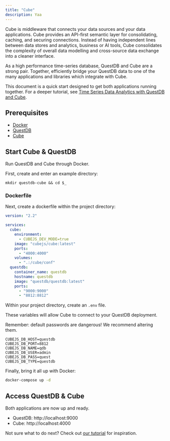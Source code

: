 ```yaml
---
title: "Cube"
description: Yaa
---
```


Cube is middleware that connects your data sources and your data applications.
Cube provides an API-first semantic layer for consolidating, caching, and
securing connections. Instead of having independent lines between data stores
and analytics, business or AI tools, Cube consolidates the complexity of overall
data modelling and cross-source data exchange into a cleaner interface.

As a high performance time-series database, QuestDB and Cube are a strong pair.
Together, efficiently bridge your QuestDB data to one of the many applications
and libraries which integrate with Cube.

This document is a quick start designed to get both applications running
together. For a deeper tutorial, see
[Time Series Data Analytics with QuestDB and Cube](/blog/2022/04/26/time-series-data-analytics-with-questdb-and-cube/).

## Prerequisites

- [Docker](https://docs.docker.com/get-docker/)
- [QuestDB](/get-questdb)
- [Cube](https://github.com/cube-js/cube)

## Start Cube & QuestDB

Run QuestDB and Cube through Docker.

First, create and enter an example directory:

```shell
mkdir questdb-cube && cd $_
```

### Dockerfile

Next, create a dockerfile within the project directory:

```yaml title=docker-compose.yml
version: "2.2"

services:
  cube:
    environment:
      - CUBEJS_DEV_MODE=true
    image: "cubejs/cube:latest"
    ports:
      - "4000:4000"
    volumes:
      - ".:/cube/conf"
  questdb:
    container_name: questdb
    hostname: questdb
    image: "questdb/questdb:latest"
    ports:
      - "9000:9000"
      - "8812:8812"
```

Within your project directory, create an `.env` file.

These variables will allow Cube to connect to your QuestDB deployment.

Remember: default passwords are dangerous! We recommend altering them.

```shell title=.env
CUBEJS_DB_HOST=questdb
CUBEJS_DB_PORT=8812
CUBEJS_DB_NAME=qdb
CUBEJS_DB_USER=admin
CUBEJS_DB_PASS=quest
CUBEJS_DB_TYPE=questdb
```

Finally, bring it all up with Docker:

```bash title=shell
docker-compose up -d
```

## Access QuestDB & Cube

Both applications are now up and ready.

- QuestDB: http://localhost:9000
- Cube: http://localhost:4000

Not sure what to do next? Check out
[our tutorial](/blog/2022/04/26/time-series-data-analytics-with-questdb-and-cube/)
for inspiration.
